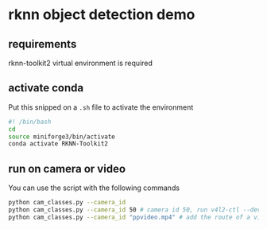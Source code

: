 # rknn object detection demo
## requirements
rknn-toolkit2 virtual environment is required

## activate conda
Put this snipped on a `.sh` file to activate the environment
```bash
#! /bin/bash
cd
source miniforge3/bin/activate
conda activate RKNN-Toolkit2
```

## run on camera or video
You can use the script with the following commands
```bash
python cam_classes.py --camera_id 
python cam_classes.py --camera_id 50 # camera id 50, run v4l2-ctl --device-list
python cam_classes.py --camera_id "ppvideo.mp4" # add the route of a video
```